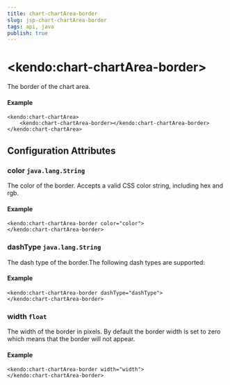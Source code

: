 ```yaml
---
title: chart-chartArea-border
slug: jsp-chart-chartArea-border
tags: api, java
publish: true
---
```


# \<kendo:chart-chartArea-border\>

The border of the chart area.

#### Example
    <kendo:chart-chartArea>
        <kendo:chart-chartArea-border></kendo:chart-chartArea-border>
    </kendo:chart-chartArea>

## Configuration Attributes

### color `java.lang.String`

The color of the border. Accepts a valid CSS color string, including hex and rgb.

#### Example
    <kendo:chart-chartArea-border color="color">
    </kendo:chart-chartArea-border>

### dashType `java.lang.String`

The dash type of the border.The following dash types are supported:

#### Example
    <kendo:chart-chartArea-border dashType="dashType">
    </kendo:chart-chartArea-border>

### width `float`

The width of the border in pixels. By default the border width is set to zero which means that the border will not appear.

#### Example
    <kendo:chart-chartArea-border width="width">
    </kendo:chart-chartArea-border>

